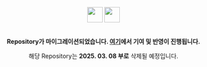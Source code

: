 <div align="center">
  <img src="https://github.com/user-attachments/assets/8890c995-0f44-4076-949d-f445f6ae606d#gh-light-mode-only" width="36px" height="36px" />
  <img src="https://github.com/user-attachments/assets/8ec0f544-1535-4bc8-8992-2a69c38b3f91#gh-dark-mode-only" width="36px" height="36px" />
</div>

<br/>

<div align="center">
  
  **Repository가 마이그레이션되었습니다. [여기](https://github.com/kbotdocs/kbotdocs.dev)에서 기여 및 반영이 진행됩니다.**

  해당 Repository는 **2025. 03. 08 부로** 삭제될 예정입니다.
  
</div>
